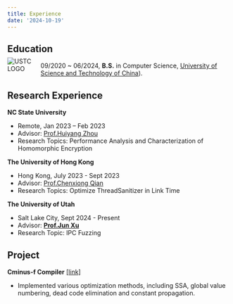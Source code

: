 ```yaml
---
title: Experience
date: '2024-10-19'
---
```

## Education


<img src="/logo/ustc_logo.svg" style="max-width:15%;min-width:30px;float:left; margin-top: -10px;" alt="USTC LOGO" />

  09/2020 ~ 06/2024, **B.S.** in Computer Science, [University of Science and Technology of China](https://en.ustc.edu.cn)).

 
## Research Experience

 **NC State University**
 
- Remote, Jan 2023 – Feb 2023
- Advisor: [Prof.Huiyang Zhou](https://hzhou.wordpress.ncsu.edu)
- Research Topics: Performance Analysis and Characterization of Homomorphic Encryption

 **The University of Hong Kong**
 
- Hong Kong, July 2023 - Sept 2023
- Advisor: [Prof.Chenxiong Qian](https://www.cs.hku.hk/people/academic-staff/cqian)
- Research Topics: Optimize ThreadSanitizer in Link Time

**The University of Utah**
- Salt Lake City, Sept 2024 - Present
- Advisor: [**Prof.Jun Xu**](https://sites.google.com/view/junxzm)
- Research Topic: IPC Fuzzing
## Project

**Cminus-f Compiler** [[link]](https://github.com/mcc0612mcc0612/compiler)

- Implemented various optimization methods, including SSA, global value numbering, dead code elimination and constant propagation.
 